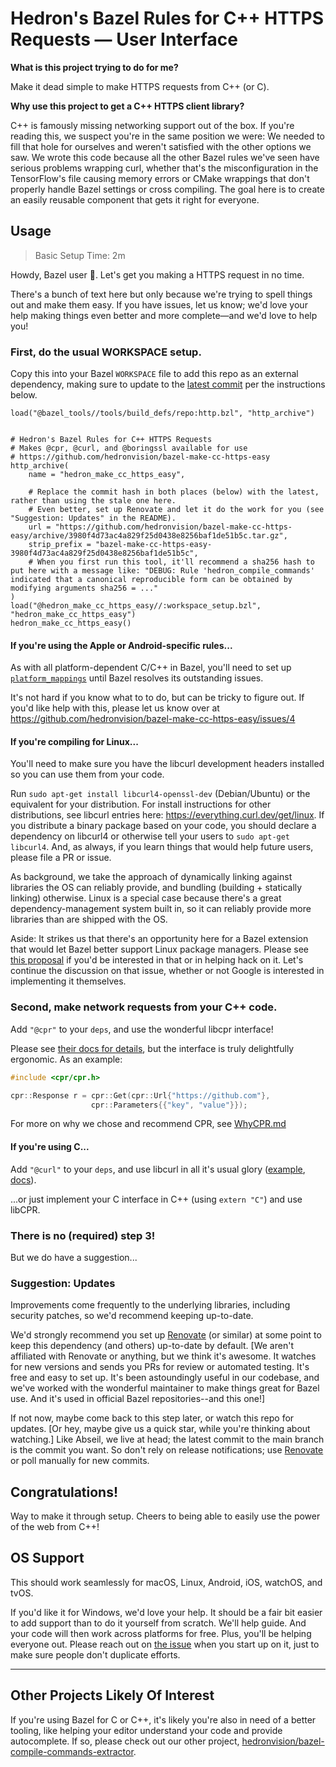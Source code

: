 # Hedron's Bazel Rules for C++ HTTPS Requests — User Interface

**What is this project trying to do for me?**

Make it dead simple to make HTTPS requests from C++ (or C).

**Why use this project to get a C++ HTTPS client library?**

C++ is famously missing networking support out of the box. If you're reading this, we suspect you're in the same position we were: We needed to fill that hole for ourselves and weren't satisfied with the other options we saw. We wrote this code because all the other Bazel rules we've seen have serious problems wrapping curl, whether that's the misconfiguration in the TensorFlow's file causing memory errors or CMake wrappings that don't properly handle Bazel settings or cross compiling. The goal here is to create an easily reusable component that gets it right for everyone.

## Usage

> Basic Setup Time: 2m

Howdy, Bazel user 🤠. Let's get you making a HTTPS request in no time.

There's a bunch of text here but only because we're trying to spell things out and make them easy. If you have issues, let us know; we'd love your help making things even better and more complete—and we'd love to help you!

### First, do the usual WORKSPACE setup.

Copy this into your Bazel `WORKSPACE` file to add this repo as an external dependency, making sure to update to the [latest commit](https://github.com/hedronvision/bazel-make-cc-https-easy/commits/main) per the instructions below.

```Starlark
load("@bazel_tools//tools/build_defs/repo:http.bzl", "http_archive")


# Hedron's Bazel Rules for C++ HTTPS Requests
# Makes @cpr, @curl, and @boringssl available for use
# https://github.com/hedronvision/bazel-make-cc-https-easy
http_archive(
    name = "hedron_make_cc_https_easy",

    # Replace the commit hash in both places (below) with the latest, rather than using the stale one here.
    # Even better, set up Renovate and let it do the work for you (see "Suggestion: Updates" in the README).
    url = "https://github.com/hedronvision/bazel-make-cc-https-easy/archive/3980f4d73ac4a829f25d0438e8256baf1de51b5c.tar.gz",
    strip_prefix = "bazel-make-cc-https-easy-3980f4d73ac4a829f25d0438e8256baf1de51b5c",
    # When you first run this tool, it'll recommend a sha256 hash to put here with a message like: "DEBUG: Rule 'hedron_compile_commands' indicated that a canonical reproducible form can be obtained by modifying arguments sha256 = ..."
)
load("@hedron_make_cc_https_easy//:workspace_setup.bzl", "hedron_make_cc_https_easy")
hedron_make_cc_https_easy()
```

#### If you're using the Apple or Android-specific rules...

As with all platform-dependent C/C++ in Bazel, you'll need to set up [`platform_mappings`](https://bazel.build/concepts/platforms#platform-mappings) until Bazel resolves its outstanding issues.

It's not hard if you know what to to do, but can be tricky to figure out. If you'd like help with this, please let us know over at https://github.com/hedronvision/bazel-make-cc-https-easy/issues/4

#### If you're compiling for Linux...

You'll need to make sure you have the libcurl development headers installed so you can use them from your code.

Run `sudo apt-get install libcurl4-openssl-dev` (Debian/Ubuntu) or the equivalent for your distribution. For install instructions for other distributions, see libcurl entries here: https://everything.curl.dev/get/linux. If you distribute a binary package based on your code, you should declare a dependency on libcurl4 or otherwise tell your users to `sudo apt-get libcurl4`. And, as always, if you learn things that would help future users, please file a PR or issue.

As background, we take the approach of dynamically linking against libraries the OS can reliably provide, and bundling (building + statically linking) otherwise. Linux is a special case because there's a great dependency-management system built in, so it can reliably provide more libraries than are shipped with the OS.

Aside: It strikes us that there's an opportunity here for a Bazel extension that would let Bazel better support Linux package managers. Please see [this proposal](https://github.com/bazelbuild/bazel/issues/17099#issue-1514981316) if you'd be interested in that or in helping hack on it. Let's continue the discussion on that issue, whether or not Google is interested in implementing it themselves.

### Second, make network requests from your C++ code.

Add `"@cpr"` to your `deps`, and use the wonderful libcpr interface!

Please see [their docs for details](https://docs.libcpr.org), but the interface is truly delightfully ergonomic. As an example:

```C++
#include <cpr/cpr.h>

cpr::Response r = cpr::Get(cpr::Url{"https://github.com"},
                  cpr::Parameters{{"key", "value"}});
```

For more on why we chose and recommend CPR, see [WhyCPR.md](WhyCPR.md)

#### If you're using C...

Add `"@curl"` to your `deps`, and use libcurl in all it's usual glory ([example](https://gist.github.com/whoshuu/2dc858b8730079602044), [docs](https://curl.se/libcurl/c/)).

...or just implement your C interface in C++ (using `extern "C"`) and use libCPR.

### There is no (required) step 3!

But we do have a suggestion...

### Suggestion: Updates

Improvements come frequently to the underlying libraries, including security patches, so we'd recommend keeping up-to-date.

We'd strongly recommend you set up [Renovate](https://github.com/renovatebot/renovate) (or similar) at some point to keep this dependency (and others) up-to-date by default. [We aren't affiliated with Renovate or anything, but we think it's awesome. It watches for new versions and sends you PRs for review or automated testing. It's free and easy to set up. It's been astoundingly useful in our codebase, and we've worked with the wonderful maintainer to make things great for Bazel use. And it's used in official Bazel repositories--and this one!]

If not now, maybe come back to this step later, or watch this repo for updates. [Or hey, maybe give us a quick star, while you're thinking about watching.] Like Abseil, we live at head; the latest commit to the main branch is the commit you want. So don't rely on release notifications; use [Renovate](https://github.com/renovatebot/renovate) or poll manually for new commits.


## Congratulations!

Way to make it through setup. Cheers to being able to easily use the power of the web from C++!

## OS Support

This should work seamlessly for macOS, Linux, Android, iOS, watchOS, and tvOS.

If you'd like it for Windows, we'd love your help. It should be a fair bit easier to add support than to do it yourself from scratch. We'll help guide. And your code will then work across platforms for free. Plus, you'll be helping everyone out. Please reach out on [the issue](https://github.com/hedronvision/bazel-make-cc-https-easy/issues/5) when you start up on it, just to make sure people don't duplicate efforts.

---

## Other Projects Likely Of Interest

If you're using Bazel for C or C++, it's likely you're also in need of a better tooling, like helping your editor understand your code and provide autocomplete.
If so, please check out our other project, [hedronvision/bazel-compile-commands-extractor](https://github.com/hedronvision/bazel-compile-commands-extractor).
